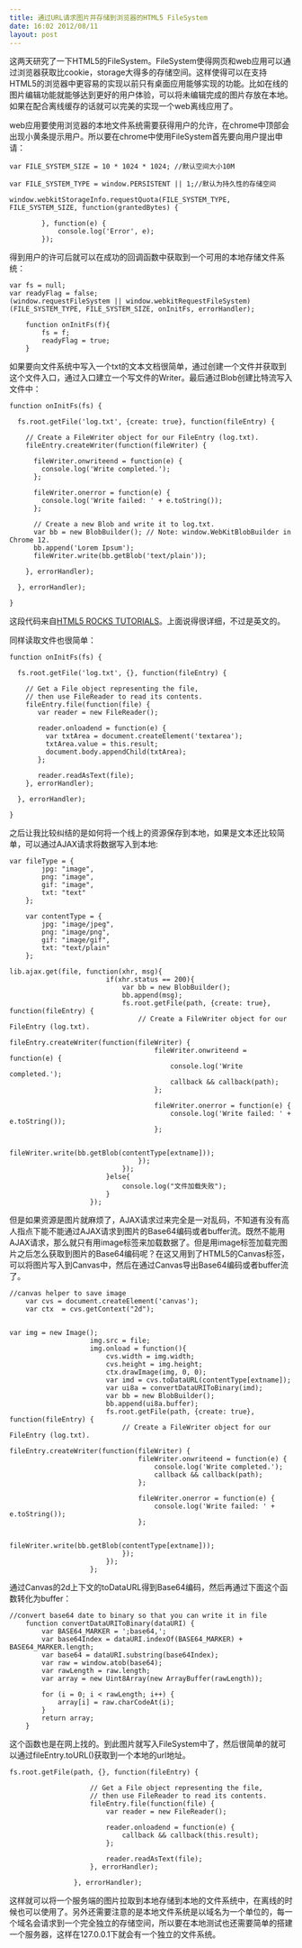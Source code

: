 ```yaml
---
title: 通过URL请求图片并存储到浏览器的HTML5 FileSystem
date: 16:02 2012/08/11
layout: post
---
```

这两天研究了一下HTML5的FileSystem。FileSystem使得网页和web应用可以通过浏览器获取比cookie，storage大得多的存储空间。这样使得可以在支持HTML5的浏览器中更容易的实现以前只有桌面应用能够实现的功能。比如在线的图片编辑功能就能够达到更好的用户体验，可以将未编辑完成的图片存放在本地。如果在配合离线缓存的话就可以完美的实现一个web离线应用了。  


web应用要使用浏览器的本地文件系统需要获得用户的允许，在chrome中顶部会出现小黄条提示用户。所以要在chrome中使用FileSystem首先要向用户提出申请：  


    var FILE_SYSTEM_SIZE = 10 * 1024 * 1024; //默认空间大小10M

    var FILE_SYSTEM_TYPE = window.PERSISTENT || 1;//默认为持久性的存储空间

    window.webkitStorageInfo.requestQuota(FILE_SYSTEM_TYPE, FILE_SYSTEM_SIZE, function(grantedBytes) {

            }, function(e) {
                console.log('Error', e);
            });

得到用户的许可后就可以在成功的回调函数中获取到一个可用的本地存储文件系统：

    var fs = null;
    var readyFlag = false;
    (window.requestFileSystem || window.webkitRequestFileSystem)(FILE_SYSTEM_TYPE, FILE_SYSTEM_SIZE, onInitFs, errorHandler);

        function onInitFs(f){
            fs = f;
            readyFlag = true;
        }

如果要向文件系统中写入一个txt的文本文档很简单，通过创建一个文件并获取到这个文件入口，通过入口建立一个写文件的Writer。最后通过Blob创建比特流写入文件中：  


    function onInitFs(fs) {

      fs.root.getFile('log.txt', {create: true}, function(fileEntry) {

        // Create a FileWriter object for our FileEntry (log.txt).
        fileEntry.createWriter(function(fileWriter) {

          fileWriter.onwriteend = function(e) {
            console.log('Write completed.');
          };

          fileWriter.onerror = function(e) {
            console.log('Write failed: ' + e.toString());
          };

          // Create a new Blob and write it to log.txt.
          var bb = new BlobBuilder(); // Note: window.WebKitBlobBuilder in Chrome 12.
          bb.append('Lorem Ipsum');
          fileWriter.write(bb.getBlob('text/plain'));

        }, errorHandler);

      }, errorHandler);

    }

这段代码来自[HTML5 ROCKS TUTORIALS](http://www.html5rocks.com/en/tutorials/file/filesystem/ "HTML5 ROCKS TUTORIALS")。上面说得很详细，不过是英文的。

同样读取文件也很简单：  


    function onInitFs(fs) {

      fs.root.getFile('log.txt', {}, function(fileEntry) {

        // Get a File object representing the file,
        // then use FileReader to read its contents.
        fileEntry.file(function(file) {
           var reader = new FileReader();

           reader.onloadend = function(e) {
             var txtArea = document.createElement('textarea');
             txtArea.value = this.result;
             document.body.appendChild(txtArea);
           };

           reader.readAsText(file);
        }, errorHandler);

      }, errorHandler);

    }


之后让我比较纠结的是如何将一个线上的资源保存到本地，如果是文本还比较简单，可以通过AJAX请求将数据写入到本地:  


    var fileType = {
            jpg: "image",
            png: "image",
            gif: "image",
            txt: "text"
        };

        var contentType = {
            jpg: "image/jpeg",
            png: "image/png",
            gif: "image/gif",
            txt: "text/plain"
        };

    lib.ajax.get(file, function(xhr, msg){
                            if(xhr.status == 200){
                                var bb = new BlobBuilder();
                                bb.append(msg);
                                fs.root.getFile(path, {create: true}, function(fileEntry) {
                                    // Create a FileWriter object for our FileEntry (log.txt).
                                    fileEntry.createWriter(function(fileWriter) {
                                        fileWriter.onwriteend = function(e) {
                                            console.log('Write completed.');
                                            callback && callback(path);
                                        };

                                        fileWriter.onerror = function(e) {
                                            console.log('Write failed: ' + e.toString());
                                        };

                                        fileWriter.write(bb.getBlob(contentType[extname]));
                                    });
                                });
                            }else{
                                console.log("文件加载失败");
                            }
                        });

但是如果资源是图片就麻烦了，AJAX请求过来完全是一对乱码，不知道有没有高人指点下能不能通过AJAX请求到图片的Base64编码或者buffer流。既然不能用AJAX请求，那么就只有用image标签来加载数据了。但是用image标签加载完图片之后怎么获取到图片的Base64编码呢？在这又用到了HTML5的Canvas标签，可以将图片写入到Canvas中，然后在通过Canvas导出Base64编码或者buffer流了。  


    //canvas helper to save image
        var cvs = document.createElement('canvas');
        var ctx  = cvs.getContext("2d");


    var img = new Image();
                        img.src = file;
                        img.onload = function(){
                            cvs.width = img.width;
                            cvs.height = img.height;
                            ctx.drawImage(img, 0, 0);
                            var imd = cvs.toDataURL(contentType[extname]);
                            var ui8a = convertDataURIToBinary(imd);
                            var bb = new BlobBuilder();
                            bb.append(ui8a.buffer);
                            fs.root.getFile(path, {create: true}, function(fileEntry) {
                                // Create a FileWriter object for our FileEntry (log.txt).
                                fileEntry.createWriter(function(fileWriter) {
                                    fileWriter.onwriteend = function(e) {
                                        console.log('Write completed.');
                                        callback && callback(path);
                                    };

                                    fileWriter.onerror = function(e) {
                                        console.log('Write failed: ' + e.toString());
                                    };

                                    fileWriter.write(bb.getBlob(contentType[extname]));
                                });
                            });
                        };

通过Canvas的2d上下文的toDataURL得到Base64编码，然后再通过下面这个函数转化为buffer：  


    //convert base64 date to binary so that you can write it in file
        function convertDataURIToBinary(dataURI) {
            var BASE64_MARKER = ';base64,';
            var base64Index = dataURI.indexOf(BASE64_MARKER) + BASE64_MARKER.length;
            var base64 = dataURI.substring(base64Index);
            var raw = window.atob(base64);
            var rawLength = raw.length;
            var array = new Uint8Array(new ArrayBuffer(rawLength));

            for (i = 0; i < rawLength; i++) {
                array[i] = raw.charCodeAt(i);
            }
            return array;
        }

这个函数也是在网上找的。到此图片就写入FileSystem中了，然后很简单的就可以通过fileEntry.toURL()获取到一个本地的url地址。

    fs.root.getFile(path, {}, function(fileEntry) {

                        // Get a File object representing the file,
                        // then use FileReader to read its contents.
                        fileEntry.file(function(file) {
                            var reader = new FileReader();

                            reader.onloadend = function(e) {
                                callback && callback(this.result);
                            };

                            reader.readAsText(file);
                        }, errorHandler);

                    }, errorHandler);

这样就可以将一个服务端的图片拉取到本地存储到本地的文件系统中，在离线的时候也可以使用了。另外还需要注意的是本地文件系统是以域名为一个单位的，每一个域名会请求到一个完全独立的存储空间，所以要在本地测试也还需要简单的搭建一个服务器，这样在127.0.0.1下就会有一个独立的文件系统。